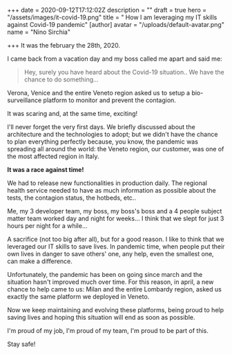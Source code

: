+++
date = 2020-09-12T17:12:02Z
description = ""
draft = true
hero = "/assets/images/it-covid-19.png"
title = " How I am leveraging my IT skills against Covid-19 pandemic"
[author]
avatar = "/uploads/default-avatar.png"
name = "Nino Sirchia"

+++
It was the february the 28th, 2020.

I came back from a vacation day and my boss called me apart and said me:

> Hey, surely you have heard about the Covid-19 situation.. We have the chance to do something...

Verona, Venice and the entire Veneto region asked us to setup a bio-surveillance platform to monitor and prevent the contagion.

It was scaring and, at the same time, exciting!

I'll never forget the very first days. We briefly discussed about the architecture and the technologies to adopt; but we didn't have the chance to plan everything perfectly because, you know, the pandemic was spreading all around the world: the Veneto region, our customer, was one of the most affected region in Italy.

**It was a race against time!**

We had to release new functionalities in production daily. The regional health service needed to have as much information as possible about the tests, the contagion status, the hotbeds, etc..

Me, my 3 developer team, my boss, my boss's boss and a 4 people subject matter team worked day and night for weeks... I think that we slept for just 3 hours per night for a while... 

A sacrifice (not too big after all), but for a good reason. I like to think that we leveraged our IT skills to save lives. In pandemic time, when people put their own lives in danger to save others' one, any help, even the smallest one, can make a difference.

Unfortunately, the pandemic has been on going since march and the situation hasn't improved much over time. For this reason, in april, a new chance to help came to us: Milan and the entire Lombardy region, asked us exactly the same platform we deployed in Veneto.

Now we keep maintaining and evolving these platforms, being proud to help saving lives and hoping this situation will end as soon as possible.

I'm proud of my job, I'm proud of my team, I'm proud to be part of this.

Stay safe!